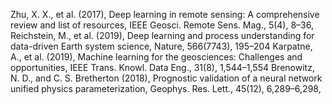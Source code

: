 Zhu, X. X., et al. (2017), Deep learning in remote sensing: A comprehensive review and list of resources, IEEE Geosci. Remote Sens. Mag., 5(4), 8–36, 
Reichstein, M., et al. (2019), Deep learning and process understanding for data-driven Earth system science, Nature, 566(7743), 195–204
Karpatne, A., et al. (2019), Machine learning for the geosciences: Challenges and opportunities, IEEE Trans. Knowl. Data Eng., 31(8), 1,544–1,554
Brenowitz, N. D., and C. S. Bretherton (2018), Prognostic validation of a neural network unified physics parameterization, Geophys. Res. Lett., 45(12), 6,289–6,298, 



